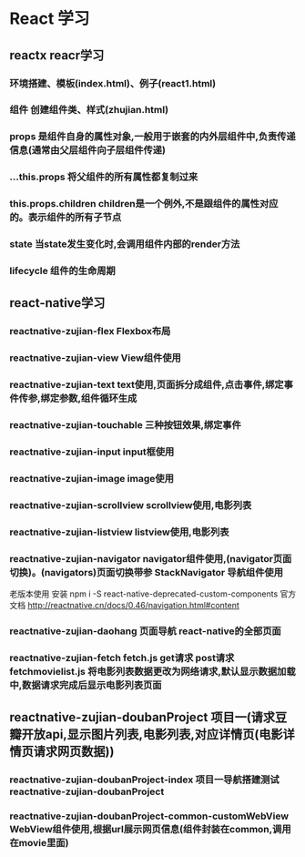 # React 学习

## reactx reacr学习
### 环境搭建、模板(index.html)、例子(react1.html) 
### 组件 创建组件类、样式(zhujian.html) 
### props 是组件自身的属性对象,一般用于嵌套的内外层组件中,负责传递信息(通常由父层组件向子层组件传递)
### ...this.props 将父组件的所有属性都复制过来
### this.props.children children是一个例外,不是跟组件的属性对应的。表示组件的所有子节点
### state  当state发生变化时,会调用组件内部的render方法
### lifecycle 组件的生命周期



## react-native学习
### reactnative-zujian-flex Flexbox布局
### reactnative-zujian-view View组件使用
### reactnative-zujian-text text使用,页面拆分成组件,点击事件,绑定事件传参,绑定参数,组件循环生成
### reactnative-zujian-touchable 三种按钮效果,绑定事件
### reactnative-zujian-input input框使用
### reactnative-zujian-image image使用
### reactnative-zujian-scrollview scrollview使用,电影列表
### reactnative-zujian-listview listview使用,电影列表
### reactnative-zujian-navigator navigator组件使用,(navigator页面切换)。(navigators)页面切换带参 StackNavigator 导航组件使用
老版本使用 安装 npm i -S react-native-deprecated-custom-components 官方文档 http://reactnative.cn/docs/0.46/navigation.html#content
### reactnative-zujian-daohang 页面导航 react-native的全部页面 
### reactnative-zujian-fetch fetch.js get请求 post请求  fetchmovielist.js 将电影列表数据更改为网络请求,默认显示数据加载中,数据请求完成后显示电影列表页面

## reactnative-zujian-doubanProject 项目一(请求豆瓣开放api,显示图片列表,电影列表,对应详情页(电影详情页请求网页数据))  
### reactnative-zujian-doubanProject-index 项目一导航搭建测试 reactnative-zujian-doubanProject
### reactnative-zujian-doubanProject-common-customWebView WebView组件使用,根据url展示网页信息(组件封装在common,调用在movie里面)
